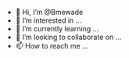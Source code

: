 - 👋 Hi, I’m @Bmewade
- 👀 I’m interested in ...
- 🌱 I’m currently learning ...
- 💞️ I’m looking to collaborate on ...
- 📫 How to reach me ...

<!---
Bmewade/Bmewade is a ✨ special ✨ repository because its `README.md` (this file) appears on your GitHub profile.
You can click the Preview link to take a look at your changes.
--->
